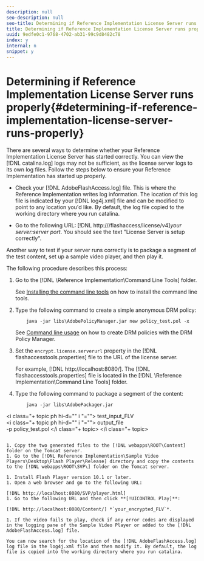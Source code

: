 ```yaml
---
description: null
seo-description: null
seo-title: Determining if Reference Implementation License Server runs properly
title: Determining if Reference Implementation License Server runs properly
uuid: 9edfe0c1-9768-4702-ab31-99c9d8482c78
index: y
internal: n
snippet: y
---
```


# Determining if Reference Implementation License Server runs properly{#determining-if-reference-implementation-license-server-runs-properly}

There are several ways to determine whether your Reference Implementation License Server has started correctly. You can view the [!DNL catalina.log] logs may not be sufficient, as the license server logs to its own log files. Follow the steps below to ensure your Reference Implementation has started up properly.

* Check your [!DNL AdobeFlashAccess.log] file. This is where the Reference Implementation writes log information. The location of this log file is indicated by your [!DNL log4j.xml] file and can be modified to point to any location you'd like. By default, the log file copied to the working directory where you run catalina. 

* Go to the following URL: [!DNL http:///flashaccess/license/v4]*your server:server port*. You should see the text "License Server is setup correctly".

Another way to test if your server runs correctly is to package a segment of the test content, set up a sample video player, and then play it.

The following procedure describes this process:

1. Go to the [!DNL \Reference Implementation\Command Line Tools] folder.

   See [Installing the command line tools](c_drm_ref-impl-installing-the-command-line-tools.md) on how to install the command line tools. 

1. Type the following command to create a simple anonymous DRM policy: 

   ```
       java -jar libs\AdobePolicyManager.jar new policy_test.pol -x
   ```

   See [Command line usage](c_drm_ref-impl-command-line-usage.md) on how to create DRM policies with the DRM Policy Manager. 

1. Set the `encrypt.license.serverurl` property in the [!DNL flashaccesstools.properties] file to the URL of the license server.

   For example, [!DNL http://localhost:8080/]. The [!DNL flashaccesstools.properties] file is located in the [!DNL \Reference Implementation\Command Line Tools] folder. 

1. Type the following command to package a segment of the content: 

   ```
       java -jar libs\AdobePackager.jar  
<i class="+ topic ph hi-d="" i "="">
  test_input_FLV  
 <i class="+ topic ph hi-d="" i "="">
   output_file  
               -p policy_test.pol 
 </i class="+ topic> 
</i class="+ topic>
   ```

1. Copy the two generated files to the [!DNL webapps\ROOT\Content] folder on the Tomcat server. 
1. Go to the [!DNL Reference Implementation\Sample Video Players\Desktop\Flash Player\Release] directory and copy the contents to the [!DNL webapps\ROOT\SVP\] folder on the Tomcat server. 

1. Install Flash Player version 10.1 or later. 
1. Open a web browser and go to the following URL:

[!DNL http://localhost:8080/SVP/player.html] 
1. Go to the following URL and then click **[!UICONTROL Play]**:

[!DNL http://localhost:8080/Content/] *`your_encrypted_FLV`*. 

1. If the video fails to play, check if any error codes are displayed in the logging pane of the Sample Video Player or added to the [!DNL AdobeFlashAccess.log] file.

   You can now search for the location of the [!DNL AdobeFlashAccess.log] log file in the log4j.xml file and then modify it. By default, the log file is copied into the working directory where you run catalina.

